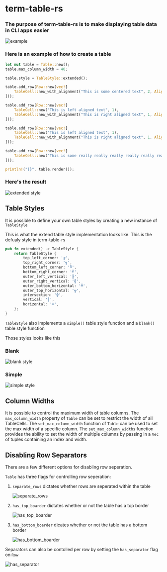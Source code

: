 # term-table-rs

### The purpose of term-table-rs is to make displaying table data in CLI apps easier

![example](https://i.imgur.com/XwIzWkU.png)


### Here is an example of how to create a table

```rust
let mut table = Table::new();
table.max_column_width = 40;

table.style = TableStyle::extended(); 

table.add_row(Row::new(vec![
    TableCell::new_with_alignment("This is some centered text", 2, Alignment::Center)
])); 

table.add_row(Row::new(vec![
    TableCell::new("This is left aligned text", 1),
    TableCell::new_with_alignment("This is right aligned text", 1, Alignment::Right)
]));

table.add_row(Row::new(vec![
    TableCell::new("This is left aligned text", 1),
    TableCell::new_with_alignment("This is right aligned text", 1, Alignment::Right)
]));

table.add_row(Row::new(vec![
    TableCell::new("This is some really really really really really really really really really that is going to wrap to the next line", 2),
]));   

println!("{}", table.render());

```
### Here's the result

![extended style](https://i.imgur.com/NHEg0Sf.png)

## Table Styles

It is possible to define your own table styles by creating a new instance of `TableStyle`

This is what the extend table style implementation looks like. This is the defualy style in term-table-rs

```rust
pub fn extended() -> TableStyle {
    return TableStyle {
        top_left_corner: '╔',
        top_right_corner: '╗',
        bottom_left_corner: '╚',
        bottom_right_corner: '╝',
        outer_left_vertical: '╠',
        outer_right_vertical: '╣',
        outer_bottom_horizontal: '╩',
        outer_top_horizontal: '╦',
        intersection: '╬',
        vertical: '║',
        horizontal: '═',
    };
}
```

`TableStyle` also implements a `simple()` table style function and a `blank()` table style function

Those styles looks like this

### Blank

![blank style](https://i.imgur.com/HaKgXQj.png)


### Simple

![simple style](https://i.imgur.com/kGqlYD7.png)


## Column Widths

It is possible to control the maximum width of table columns. The `max_column_width` property of `Table` can be set to restrict the width of all TableCells. The `set_max_column_width` function of `Table` can be used to set the max width of a specific column. The `set_max_column_widths` function provides the ability to set the width of multiple columns by passing in a `Vec` of tuples containing an index and width.

## Disabling Row Separators

There are a few different options for disabling row seperation. 

`Table` has three flags for controlling row seperation:
1.  `separate_rows` dictates whether rows are seperated within the table 
    
    ![separate_rows](https://i.imgur.com/a8nAg5o.png)

2.  `has_top_boarder` dictates whether or not the table has a top border

    ![has_top_boarder](https://i.imgur.com/336tbDm.png)

3.  `has_bottom_boarder` dicates whether or not the table has a bottom border

    ![has_bottom_boarder](https://i.imgur.com/C0ETZFi.png)

Separators can also be contolled per row by setting the `has_separator` flag on `Row`

![has_separator](https://i.imgur.com/VAZJnC7.png)
